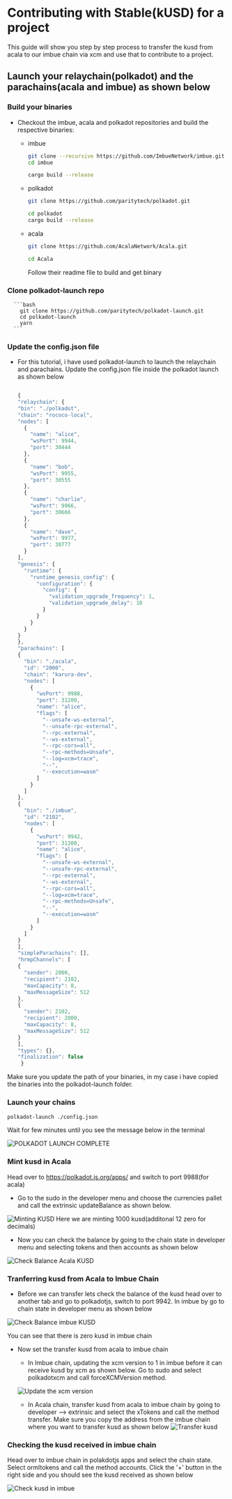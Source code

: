 # Contributing with Stable(kUSD) for a project

This guide will show you step by step process to transfer the kusd from acala to our imbue chain via xcm and use that to contribute to a project. 

## Launch your relaychain(polkadot) and the parachains(acala and imbue) as shown below

### Build your binaries

- Checkout the imbue, acala and polkadot repositories and build the respective binaries:

  - imbue

    ```bash
    git clone --recursive https://github.com/ImbueNetwork/imbue.git
    cd imbue

    cargo build --release
    ```

  - polkadot

    ```bash
    git clone https://github.com/paritytech/polkadot.git

    cd polkadot
    cargo build --release
    ```

  - acala
  
      ```bash
    git clone https://github.com/AcalaNetwork/Acala.git

    cd Acala
      ```
    Follow their readme file to build and get binary

### Clone polkadot-launch repo

      ```bash
        git clone https://github.com/paritytech/polkadot-launch.git
        cd polkadot-launch
        yarn 
      ```

### Update the config.json file 

  - For this tutorial, i have used polkadot-launch to launch the relaychain and parachains. Update the config.json file inside the polkadot launch as shown below 

      ```javascript

      {
    "relaychain": {
      "bin": "./polkadot",
      "chain": "rococo-local",
      "nodes": [
        {
          "name": "alice",
          "wsPort": 9944,
          "port": 30444
        },
        {
          "name": "bob",
          "wsPort": 9955,
          "port": 30555
        },
        {
          "name": "charlie",
          "wsPort": 9966,
          "port": 30666
        },
        {
          "name": "dave",
          "wsPort": 9977,
          "port": 30777
        }
      ],
      "genesis": {
        "runtime": {
          "runtime_genesis_config": {
            "configuration": {
              "config": {
                "validation_upgrade_frequency": 1,
                "validation_upgrade_delay": 10
              }
            }
          }
        }
      }
    },
    "parachains": [
      {
        "bin": "./acala",
        "id": "2000",
        "chain": "karura-dev",
        "nodes": [
          {
            "wsPort": 9988,
            "port": 31200,
            "name": "alice",
            "flags": [
              "--unsafe-ws-external",
              "--unsafe-rpc-external",
              "--rpc-external",
              "--ws-external",
              "--rpc-cors=all",
              "--rpc-methods=Unsafe",
              "--log=xcm=trace",
              "--",
              "--execution=wasm"
            ]
          }
        ]
      },
      {
        "bin": "./imbue",
        "id": "2102",
        "nodes": [
          {
            "wsPort": 9942,
            "port": 31300,
            "name": "alice",
            "flags": [
              "--unsafe-ws-external",
              "--unsafe-rpc-external",
              "--rpc-external",
              "--ws-external",
              "--rpc-cors=all",
              "--log=xcm=trace",
              "--rpc-methods=Unsafe",
              "--",
              "--execution=wasm"
            ]
          }
        ]
      }
    ],
    "simpleParachains": [],
    "hrmpChannels": [
      {
        "sender": 2000,
        "recipient": 2102,
        "maxCapacity": 8,
        "maxMessageSize": 512
      },
      {
        "sender": 2102,
        "recipient": 2000,
        "maxCapacity": 8,
        "maxMessageSize": 512
      }
    ],
    "types": {},
    "finalization": false
       } 
       ```

   Make sure you update the path of your binaries, in my case i have copied the binaries into the polkadot-launch folder.

### Launch your chains

```bash
polkadot-launch ./config.json
```

Wait for few minutes until you see the message below in the terminal

![POLKADOT LAUNCH COMPLETE](./assets/imgs/polkadot_launch_kusd.png)

### Mint kusd in Acala

Head over to https://polkadot.js.org/apps/ and switch to port 9988(for acala)

- Go to the sudo in the developer menu and choose the currencies pallet and call the extrinsic updateBalance as shown below.

![Minting KUSD](./assets/imgs/Step_1_Mint_Kusd.png)
Here we are minting 1000 kusd(additonal 12 zero for decimals)

- Now you can check the balance by going to the chain state in developer menu and selecting tokens and then accounts as shown below
  
![Check Balance Acala KUSD](./assets/imgs/Step_2_Check_Balance.png)


### Tranferring kusd from Acala to Imbue Chain

- Before we can transfer lets check the balance of the kusd head over to another tab and go to polkadotjs, switch to port 9942. In imbue by go to chain state in developer menu as shown below 

![Check Balance imbue KUSD](./assets/imgs/Step_3_Check_Balance_Imbue_kusd.png)

You can see that there is zero kusd in imbue chain 

- Now set the transfer kusd from acala to imbue chain
  
   - In Imbue chain, updating the xcm version to 1 in imbue before it can receive kusd by xcm as shown below. Go to sudo and select polkadotxcm and call forceXCMVersion method.
   
  ![Update the xcm version](./assets/imgs/Step_5_Update_XCM_Imbue.png) 

   - In Acala chain, transfer kusd from acala to imbue chain by going to developer --> extrinsic and select the xTokens and call the method transfer. Make sure you copy the address from the imbue chain where you want to transfer kusd as shown below 
  ![Transfer kusd](./assets/imgs/Step_4_Setup_Transfer_Call_And_Check_XCM_Version.png)

### Checking the kusd received in imbue chain

Head over to imbue chain in polakdotjs apps and select the chain state. Select ormltokens and call the method accounts. Click the '+' button in the right side and you should see the kusd received as shown below

  ![Check kusd in imbue](./assets/imgs/Step_9_Balance_Check_Imbue_Chain_kusd.png)
    














